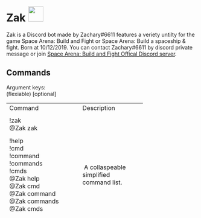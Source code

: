 # Zak <img src="https://cdn.discordapp.com/attachments/424034780200566785/723214083007971449/zak.png" width="40" height="40" />
Zak is a Discord bot made by Zachary#6611 features a veriety untilty for the game Space Arena: Build and Fight or Space Arena: Build a spaceship & fight. Born at 10/12/2019. You can contact Zachary#6611 by discord private message or join <a href="http://discord.gg/spacearena">Space Arena: Build and Fight Offical Discord server</a>.
## Commands
Argument keys:<br />
(flexiable) [optional]
<table style="height: 316px;" width="478">
<tbody>
<tr style="height: 21px;">
<td style="width: 152px; height: 21px;">Command</td>
<td style="width: 152px; height: 21px;">Description</td>
</tr>
<tr style="height: 61px;">
<td style="width: 152px; height: 61px;">!zak <br />@Zak zak</td>
<td style="width: 152px; height: 61px;">&nbsp;</td>
</tr>
<tr style="height: 61px;">
<td style="width: 152px; height: 61px;">!help <br />!cmd<br />!command<br />!commands<br />!cmds<br />@Zak help<br />@Zak cmd<br />@Zak command<br />@Zak commands<br />@Zak cmds</td>
<td style="width: 152px; height: 61px;">&nbsp;A collaspeable simplified command list.</td>
</tr>
<tr style="height: 121px;">
<td style="width: 152px; height: 121px;">!build (shipname)<br />!b (shipname)<br />@Zak build (shipname)<br />@Zak b&nbsp;(shipname)</td>
<td style="width: 152px; height: 121px;">&nbsp;</td>
</tr>
<tr style="height: 121px;">
<td style="width: 152px; height: 121px;">!index [shipname]<br />!i [shipname]<br />@Zak index [shipname]<br />@Zak i [shipname]</td>
<td style="width: 152px; height: 121px;">&nbsp;</td>
</tr>
<tr style="height: 121px;">
<td style="width: 152px; height: 121px;">!submit&nbsp;(shipname) [, description] (1/2 build image url or attachment)<br />!submitbuild (shipname) [, description] (1/2 build image url or attachment)<br />@Zak submit (shipname) [, description] (1/2 build image url or attachment)<br />@Zak submitbuild&nbsp;(shipname) [, description] (1/2 build image url or attachment)</td>
<td style="width: 152px; height: 121px;">&nbsp;</td>
</tr>
<tr style="height: 61px;">
<td style="width: 152px; height: 61px;">!info (ship/module name) [vs ship/module name]<br />@Zak info (ship/module name) [vs ship/module name]</td>
<td style="width: 152px; height: 61px;">&nbsp;</td>
</tr>
<tr style="height: 61px;">
<td style="width: 152px; height: 61px;">!unlock (ship/module name)<br />@Zak unlock&nbsp;(ship/module name)</td>
<td style="width: 152px; height: 61px;">&nbsp;</td>
</tr>
<tr style="height: 61px;">
<td style="width: 152px; height: 61px;">!cost (ship/module name)<br />@Zak cost&nbsp;(ship/module name)</td>
<td style="width: 152px; height: 61px;">&nbsp;</td>
</tr>
<tr style="height: 121px;">
<td style="width: 152px; height: 121px;">!cell (shipname)<br />!cells (shipname)<br />!layout (shipname)<br />@Zak cell (shipname)<br />@Zak cells (shipname)<br />@Zak layout (shipname)</td>
<td style="width: 152px; height: 121px;">&nbsp;</td>
</tr>
<tr style="height: 61px;">
<td style="width: 152px; height: 61px;">!sector (number),(number)<br />@Zak sector (number),(number)</td>
<td style="width: 152px; height: 61px;">&nbsp;</td>
</tr>
<tr style="height: 61px;">
<td style="width: 152px; height: 61px;">!power (number of module) (modulename) [, number of module] [modulename]...<br />@Zak power</td>
<td style="width: 152px; height: 61px;">&nbsp;</td>
</tr>
<tr style="height: 61px;">
<td style="width: 152px; height: 61px;">!ship <br />@Zak ship</td>
<td style="width: 152px; height: 61px;">&nbsp;</td>
</tr>
<tr style="height: 61px;">
<td style="width: 152px; height: 61px;">!weapon <br />!weap <br />@Zak weapon <br />@Zak weap</td>
<td style="width: 152px; height: 61px;">&nbsp;</td>
</tr>
<tr style="height: 61px;">
<td style="width: 152px; height: 61px;">!guide <br />@Zak guide</td>
<td style="width: 152px; height: 61px;">&nbsp;</td>
</tr>
<tr style="height: 21px;">
<td style="width: 152px; height: 21px;">!upgrade <br />!upg <br />@Zak upgrade</td>
<td style="width: 152px; height: 21px;">&nbsp;</td>
</tr>
<tr style="height: 21px;">
<td style="width: 152px; height: 21px;">!mod <br />@Zak mod</td>
<td style="width: 152px; height: 21px;">&nbsp;</td>
</tr>
<tr style="height: 21px;">
<td style="width: 152px; height: 21px;">!cou <br />@Zak cou</td>
<td style="width: 152px; height: 21px;">&nbsp;</td>
</tr>
<tr style="height: 21px;">
<td style="width: 152px; height: 21px;">!combo <br />@Zak combo</td>
<td style="width: 152px; height: 21px;">&nbsp;</td>
</tr>
<tr style="height: 21px;">
<td style="width: 152px; height: 21px;">!shipupg <br />@Zak shipupg</td>
<td style="width: 152px; height: 21px;">&nbsp;</td>
</tr>
<tr style="height: 21px;">
<td style="width: 152px; height: 21px;">!time <br />@Zak time</td>
<td style="width: 152px; height: 21px;">&nbsp;</td>
</tr>
<tr style="height: 21px;">
<td style="width: 152px; height: 21px;">!wiki (keyword)<br />!wikia (keyword)<br />!w(keyword)<br />@Zak wiki (keyword)<br />@Zak wikia (keyword) <br />@Zak w (keyword)</td>
<td style="width: 152px; height: 21px;">&nbsp;</td>
</tr>
<tr style="height: 21px;">
<td style="width: 152px; height: 21px;">!fact <br />@Zak fact</td>
<td style="width: 152px; height: 21px;">&nbsp;</td>
</tr>
<tr style="height: 21px;">
<td style="width: 152px; height: 21px;">!meme <br />@Zak meme</td>
<td style="width: 152px; height: 21px;">&nbsp;</td>
</tr>
<tr style="height: 21px;">
<td style="width: 152px; height: 21px;">!creator <br />@Zak creator</td>
<td style="width: 152px; height: 21px;">&nbsp;</td>
</tr>
<tr>
<td style="width: 152px;">!profile [discord user mention / your own ingame name / your own support id / your own facebook link]<br />@Zak profile&nbsp;[discord user mention / your own ingame name / your own support id / your own facebook link]</td>
<td style="width: 152px;"></td>
</tr>
<tr style="height: 21px;">
<td style="width: 152px; height: 21px;">!shop (item) x(quantity) (price)celes (image url)<br />@Zak shop</td>
<td style="width: 152px; height: 21px;">&nbsp;</td>
</tr>
<tr style="height: 21px;">
<td style="width: 152px; height: 21px;">!about <br />@Zak about</td>
<td style="width: 152px; height: 21px;">&nbsp;</td>
</tr>
<tr style="height: 21px;">
<td style="width: 152px; height: 21px;">!invite <br />@Zak invite</td>
<td style="width: 152px; height: 21px;">&nbsp;</td>
</tr>
<tr style="height: 21px;">
<td style="width: 152px; height: 21px;">!prefix (prefix)<br />@Zak prefix</td>
<td style="width: 152px; height: 21px;">&nbsp;</td>
</tr>
</tbody>
</table>
